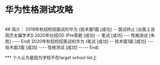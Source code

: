 # 华为性格测试攻略
<br/>
## 简介：
2019年秋招校招面试的华为 (技术面1面 [成功] -- 面试终止 [台面上说简历太偏学术])
2020年社招OD (Pre答题 [成功] -- 笔试 [成功] --- 性格测试 [失败] ---- End)
2020年秋招校招面试的华为 (笔试 [成功] -- 技术面1面 [成功] --- 技术面2面 [成功] ---- 性格测试 [成功] ----- End)

*** 个人认为是因为学校不在target school list上
